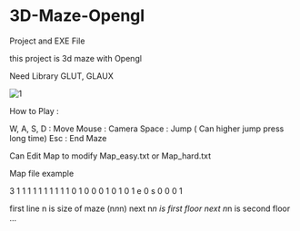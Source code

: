 # 3D-Maze-Opengl
Project and EXE File

this project is 3d maze with Opengl

Need Library GLUT, GLAUX

![1](https://user-images.githubusercontent.com/29564864/71409926-983f9b80-2686-11ea-8c7f-277dac69b5f0.png)

How to Play :

 W, A, S, D : Move
 Mouse : Camera
 Space : Jump ( Can higher jump press long time)
 Esc : End Maze
 
Can Edit Map to modify Map_easy.txt or Map_hard.txt

Map file example

3
1 1 1
1 1 1
1 1 1
1 0 1
0 0 0
1 0 1
0 1 e
0 s 0
0 0 1

first line n is size of maze (n*n*n)
next n*n is first floor
next n*n is second floor
...
